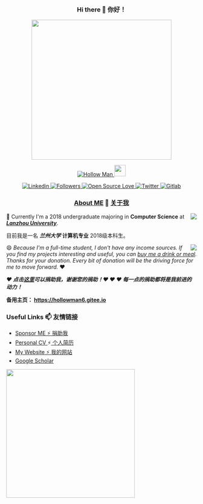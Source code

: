 <h3 align="center">Hi there 👋 你好！</h3>

<p align="center">
  <a href="http://hollowman6.github.io/">
    <img id="logo" src="https://hollowman6.github.io/img/logo.gif" width="370" />
  </a>
</p>

<p align="center">
  <a href="http://hollowman6.github.io/">
    <img src="https://komarev.com/ghpvc/?username=HollowMan6&style=flat-square" alt="Hollow Man" />
  </a>
  <img src="https://media.giphy.com/media/WUlplcMpOCEmTGBtBW/giphy.gif" width="30">
</p>

<p align="center">
  <a href="https://hollowman6.github.io/Linkedin">
    <img alt="Linkedin" src="https://img.shields.io/badge/-Hollow%20Man-blue?style=flat-square&logo=Linkedin&logoColor=white&link=https://hollowman6.github.io/Linkedin" />
  </a>
  <a href="https://github.com/HollowMan6?tab=followers">
    <img alt="Followers" src="https://img.shields.io/github/followers/HollowMan6?style=social" />
  </a>
  <a href="https://hollowman6.github.io/fund.html">
    <img alt="Open Source Love" src="https://img.shields.io/badge/-%E2%9D%A4%20Open%20Source-Green?style=flat-square&logo=Github&logoColor=white&link=https://hollowman6.github.io/fund.html" />
  </a>
  <a href="https://twitter.com/intent/follow?screen_name=HollowM186">
    <img alt="Twitter" src="https://img.shields.io/twitter/follow/HollowM186?style=social" />
  </a>
  <a href="https://gitlab.com/HollowMan6">
    <img alt="Gitlab" src="https://img.shields.io/badge/-Hollow%20Man-orange?style=flat-square&logo=Gitlab&logoColor=white&link=https://gitlab.com/HollowMan6" />
  </a>
</p>

<h3 align="center">
<a href="https://github.com/HollowMan6/HollowMan6/blob/master/Personal%20Statement.md">About ME</a> 📄 
<a href="https://github.com/HollowMan6/HollowMan6/blob/master/个人陈述.md">关于我</a>
</h3>

<a href="http://hollowman6.github.io/">
<img align="right" src="https://metrics.lecoq.io/HollowMan6?base.metadata=0" />
</a>

🌱 Currently I'm a 2018 undergraduate majoring in **Computer Science** at ***[Lanzhou University](http://xxxyen.lzu.edu.cn/)***. 

目前我是一名 ***兰州大学*** **计算机专业** 2018级本科生。


<a href="http://hollowman6.github.io/">
  <img align="right" src="https://github-readme-stats.vercel.app/api?username=hollowman6&bg_color=0D1117&text_color=FFFFFF&count_private=true&show_icons=true&hide_border=true&include_all_commits=true" /> 
</a>

😄 *Because I'm a full-time student, I don't have any income sources. If you find my projects interesting and useful, you can [buy me a drink or meal](https://hollowman6.github.io/fund.html). Thanks for your donation. Every bit of donation will be the driving force for me to move forward.* ❤ 

***❤ 点击[这里](https://hollowman6.github.io/fund.html)可以捐助我，谢谢您的捐助！❤ ❤ ❤ 每一点的捐助都将是我前进的动力！***

**备用主页： https://hollowman6.gitee.io**

### Useful Links 📫 友情链接

* [Sponsor ME  ⚡ 捐助我](https://hollowman6.github.io/fund.html) 
* [Personal CV ](https://hollowman6.github.io/CV/?language=en)⚡[ 个人简历](https://hollowman6.github.io/CV/?language=cn) 
* [My Website  ⚡ 我的网站](https://hollowman6.github.io/) 
* [Google Scholar](https://scholar.google.com/citations?user=F7Z3Fd0AAAAJ)

<p align="left">
<a href="http://hollowman6.github.io/">
  <img src="https://github-readme-stats.vercel.app/api/top-langs/?username=HollowMan6&layout=compact&bg_color=0D1117&text_color=FFFFFF&langs_count=10&hide_border=true" width="340px"/>
</a>
</p>